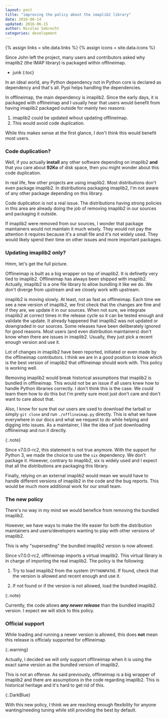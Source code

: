 ```yaml
---
layout: post
title: "improving the policy about the imaplib2 library"
date: 2016-06-14
updated: 2016-06-15
author: Nicolas Sebrecht
categories: development
---
```


{% assign links = site.data.links %}
{% assign icons = site.data.icons %}


Since John left the project, many users and contributors asked why imaplib2 (the
IMAP library) is packaged within offlineimap.

<!--more-->

* junk
{:toc}


In an ideal world, any Python dependency not in Python core is declared as
dependency and that's all. Pypi helps handling the dependencies.

In offlineimap, the main dependency is imaplib2. Since the early days, it is
packaged with offlineimap and I usually hear that users would benefit from
having imaplib2 packaged outside for mainly two reasons:

1. imaplib2 could be updated wihout updating offlineimap.
2. This would avoid code duplication.

While this makes sense at the first glance, I don't think this would benefit
most users.

### Code duplication?

Well, if you actually **install** any other software depending on imaplib2
**and** that you care about **92Ko** of disk space, then you might wonder about
this code duplication.

In real life, few other projects are using imaplib2. Most distributions don't
even package imaplib2.  In distributions packaging imaplib2, I'm not aware of
any other package depending on this library.

Code duplication is not a real issue. The distributions having strong policies
in this area are already doing the job of removing imaplib2 in our sources and
packaging it outside.

If imaplib2 were removed from our sources, I wonder that package maintainers
would not maintain it much wisely. They would not pay the attention it requires
because it's a small file and it's not widely used. They would likely spend
their time on other issues and more important packages.


### Updating imaplib2 only?

Hmm, let's get the full picture.

Offlineimap is built as a big wrapper on top of imaplib2. It is definetly very
tied to imaplib2. Offlineimap has always been shipped with imaplib2. Actually,
imaplib2 is a one file library to allow bundling it like we do. We don't diverge
from upstream and we closely work with upstream.

imaplib2 is moving slowly. At least, not as fast as offlineimap. Each time we
see a new version of imaplib2, we first check that the changes are fine and if
they are, we update it in our sources. When not sure, we integrate imaplib2 at
correct times in the release cycle so it can be tested enough and validate the
update. It already happened that imaplib2 was not updated or downgraded in our
sources. Some releases have been deliberately ignored for good reasons. Most
users (and even distribution maintainers) don't know when there are issues in
imaplib2. Usually, they just pick a recent enough version and use it.

Lot of changes in imaplib2 have been reported, initiated or even made by the
offlineimap contributors. I think we are in a good position to know which is the
best version of imaplib2 that offlineimap should work with. This policy is
working well.

Removing imaplib2 would break historical assumptions that imaplib2 is bundled in
offlineimap.  This would not be an issue if all users knew how to handle Python
libraries correctly. I don't think this is the case. We could learn them how to
do this but I'm pretty sure most just don't care and don't want to care about
that.

Also, I know for sure that our users are used to download the tarball or simply
`git clone` and run `./offlineimap.py` directly. This is what we have everywhere
in our docs and what we request to do while helping and digging into issues. As
a maintainer, I like the idea of just downloading offlineimap and run it
directly.

{:.note}

Since v7.0.0-rc2, this statement is not true anymore. With the support for
Python 3, we made the choice to use the `six` dependency. We don't package it.
However, contrary to imaplib2, six is widely used and I expect that all the
distributions are packaging this library.

Finally, relying on an external imaplib2 would mean we would have to handle
different versions of imaplib2 in the code and the bug reports. This would be
much more additional work for our small team.


### The new policy

There's no way in my mind we would benefice from removing the bundled imaplib2.

However, we have ways to make the life easier for both the distribution
maintainers and users/developers wanting to play with other versions of
imaplib2.

This is why "superseding" the bundled imaplib2 version is now allowed.

Since v7.0.0-rc2, offlineimap imports a virtual imaplib2. This virtual library
is in charge of importing the real imaplib2. The policy is the following:

1. Try to load imaplib2 from the system (`PYTHONPATH`). If found, check that the
   version is allowed and recent enough and use it.

2. If not found or if the version is not allowed, load the bundled imaplib2.

{:.note}

Currently, the code allows ***any newer release*** than the bundled imaplib2
version. I expect we will stick to this policy.


### Official support

While loading and running a newer version is allowed, this does **not** mean
this release is officialy supported for offlineimap.

{:.warning}

Actually, I decided we will only support offlineimap when it is using the exact
same version as the bundled version of imaplib2.

This is not an offense. As said previously, offlineimap is a big wrapper of
imaplib2 and there are assumptions in the code regarding imaplib2. This is
historical heritage and it's hard to get rid of this.


{:.DarkBlue}

With this new policy, I think we are reaching enough flexibility for anyone
wanting/needing tuning while still providing the best by default.
